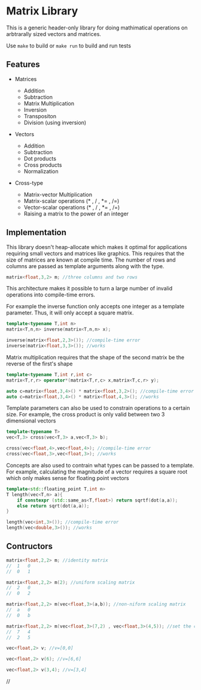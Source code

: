 # Matrix Library

This is a generic header-only library for doing mathimatical operations
on arbtrarally sized vectors and matrices.

Use `make` to build or  `make run`  to build and run tests

## Features

* Matrices
	* Addition
	* Subtraction
	* Matrix Multiplication
	* Inversion
	* Transpositon
	* Division (using inversion) 

* Vectors
	* Addition
	* Subtraction
	* Dot products 
	* Cross products
	* Normalization

* Cross-type
	* Matrix-vector Multiplication
	* Matrix-scalar operations (\* , / , \*= , /=)
	* Vector-scalar operations (\* , / , \*= , /=)
	* Raising a matrix to the power of an integer

## Implementation
	
This library doesn't heap-allocate which makes it optimal for
applications requiring small vectors and matrices like graphics.
This requires that the size of matrices are known at compile 
time.  The number of rows and columns are passed as template
arguments along with the type.

```c++
matrix<float,3,2> m; //three columns and two rows
```

This architecture makes it possible to turn a large number of invalid
operations into compile-time errors.

For example the inverse function only accepts one integer as 
a template parameter.  Thus, it will only accept a square matrix.

```c++
template<typename T,int n> 
matrix<T,n,n> inverse(matrix<T,n,n> x);

inverse(matrix<float,2,3>()); //compile-time error
inverse(matrix<float,3,3>()); //works
```

Matrix multiplication requires that the shape of the 
second matrix be the reverse of the first's shape

```c++
template<typename T,int r,int c> 
matrix<T,r,r> operator*(matrix<T,r,c> x,matrix<T,c,r> y);

auto c=matrix<float,3,4>() * matrix<float,3,2>(); //compile-time error
auto c=matrix<float,3,4>() * matrix<float,4,3>(); //works
```

Template parameters can also be used to constrain operations
to a certain size.  For example, the cross product is only
valid between two 3 dimensional vectors

```c++
template<typename T>
vec<T,3> cross(vec<T,3> a,vec<T,3> b);

cross(vec<float,4>,vec<float,4>); //compile-time error
cross(vec<float,3>,vec<float,3>); //works 

``` 

Concepts are also used to contrain what types can be passed to a
template.  For example, calculating the magnitude of a vector
requires a square root which only makes sense for floating point
vectors 

```c++
template<std::floating_point T,int n>
T length(vec<T,n> a){
	if constexpr (std::same_as<T,float>) return sqrtf(dot(a,a));
	else return sqrt(dot(a,a));
}

length(vec<int,3>()); //compile-time error
length(vec<double,3>()); //works
```

## Contructors 

```c++
matrix<float,2,2> m; //identity matrix
//	1	0
//	0	1

matrix<float,2,2> m(2); //uniform scaling matrix
//	2	0
//	0	2

matrix<float,2,2> m(vec<float,3>(a,b)); //non-niform scaling matrix
//	a	0
//	0	b

matrix<float,2,2> m(vec<float,3>(7,2) , vec<float,3>(4,5)); //set the columns
//	7	4
//	2	5

vec<float,2> v; //v=[0,0]

vec<float,2> v(6); //v=[6,6]

vec<float,2> v(3,4); //v=[3,4]

```



















//
